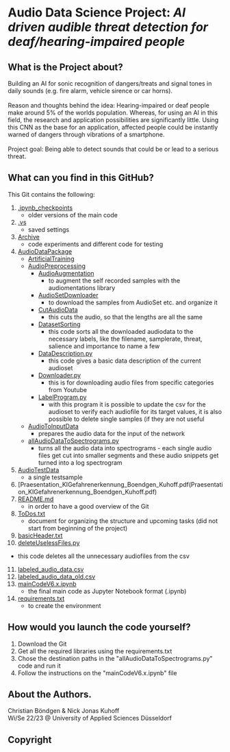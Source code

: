 
# Audio Data Science Project: ***AI driven audible threat detection for deaf/hearing-impaired people***


## What is the Project about?
Building an AI for sonic recognition of dangers/treats and signal tones in daily sounds (e.g. fire alarm, vehicle sirence or car horns).<br />
<br />
Reason and thoughts behind the idea: Hearing-impaired or deaf people make around 5% of the worlds population. Whereas, for using an AI in this field, the research and application possibilities are significantly little. Using this CNN as the base for an application, affected people could be instantly warned of dangers through vibrations of a smartphone.<br />
<br />
Project goal: Being able to detect sounds that could be or lead to a serious threat.

## What can you find in this GitHub?
This Git contains the following:<br />

1. [.ipynb_checkpoints](.ipynb_checkpoints)
   - older versions of the main code
2. [.vs](.vs)
   - saved settings
3. [Archive](Archive)
   - code experiments and different code for testing
4. [AudioDataPackage](AudioDataPackage)
   - [ArtificialTraining](AudioDataPackage/ArtificialTraining)
   - [AudioPreprocessing](AudioDataPackage/AudioPreprocessing)
     - [AudioAugmentation](AudioDataPackage/AudioPreprocessing/AudioAugmentation)
       - to augment the self recorded samples with the audiomentations library
     - [AudioSetDownloader](AudioDataPackage/AudioPreprocessing/AudioSetDownloader)
       - to download the samples from AudioSet etc. and organize it
     - [CutAudioData](AudioDataPackage/AudioPreprocessing/CutAudioData)
       - this cuts the audio, so that the lengths are all the same
     - [DatasetSorting](AudioDataPackage/AudioPreprocessing/DatasetSorting)
       - this code sorts all the downloaded audiodata to the necessary labels, like the filename, samplerate, threat, salience and importance to name a few
     - [DataDescription.py](AudioDataPackage/AudioPreprocessing/DataDescription.py)
       - this code gives a basic data description of the current audioset
     - [Downloader.py](AudioDataPackage/AudioPreprocessing/Downloader.py)
       - this is for downloading audio files from specific categories from Youtube
     - [LabelProgram.py](AudioDataPackage/AudioPreprocessing/LabelProgram.py)
       - with this program it is possible to update the csv for the audioset to verify each audiofile for its target values, it is also possible to delete single samples (if they are not useful
   - [AudioToInputData](AudioDataPackage/AudioToInputData)
     - prepares the audio data for the input of the network
   - [allAudioDataToSpectrograms.py](AudioDataPackage/allAudioDataToSpectrograms.py)
     - turns all the audio data into spectrograms - each single audio files get cut into smaller segments and these audio snippets get turned into a log spectrogram
5. [AudioTestData](AudioTestData)
   - a single testsample
6. [Praesentation_KIGefahrenerkennung_Boendgen_Kuhoff.pdf(Praesentation_KIGefahrenerkennung_Boendgen_Kuhoff.pdf)
7. [README.md](README.md)
   - in order to have a good overview of the Git
8. [ToDos.txt](ToDos.txt)
   - document for organizing the structure and upcoming tasks (did not start from beginning of the project)
9. [basicHeader.txt](basicHeader.txt)
10. [deleteUselessFiles.py](deleteUselessFiles.py)
   - this code deletes all the unnecessary audiofiles from the csv
11. [labeled_audio_data.csv](labeled_audio_data.csv)
12. [labeled_audio_data_old.csv](labeled_audio_data_old.csv)
13. [mainCodeV6.x.ipynb](mainCodeV6.x.ipynb)
    - the final main code as Jupyter Notebook format (.ipynb)
14. [requirements.txt](requirements.txt)
    - to create the environment 



## How would you launch the code yourself?
1. Download the Git<br />
2. Get all the required libraries using the requirements.txt<br />
3. Chose the destination paths in the "allAudioDataToSpectrograms.py" code and run it
4. Follow the instructions on the "mainCodeV6.x.ipynb" file

## About the Authors.

Christian Böndgen & Nick Jonas Kuhoff <br />
Wi/Se 22/23 @ University of Applied Sciences Düsseldorf

## Copyright

